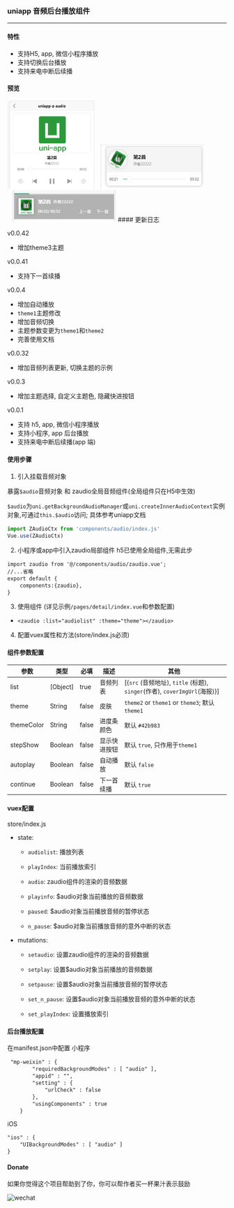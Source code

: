 ### uniapp 音频后台播放组件

---
#### 特性
+ 支持H5, app, 微信小程序播放
+ 支持切换后台播放
+ 支持来电中断后续播

#### 预览
<img src="screenshop/../screenshot/1.png" style="width:200px">
<img src="screenshop/../screenshot/2.png" style="width:240px;margin-left: 10px">
<img src="screenshop/../screenshot/3.png" style="width:240px;margin-left: 10px">
#### 更新日志

v0.0.42
- 增加theme3主题

v0.0.41
- 支持下一首续播

v0.0.4
- 增加自动播放
- `theme1`主题修改
- 增加音频切换
- 主题参数变更为`theme1`和`theme2`
- 完善使用文档

v0.0.32
- 增加音频列表更新, 切换主题的示例

v0.0.3
- 增加主题选择,  自定义主题色, 隐藏快进按钮

v0.0.1
- 支持 h5, app, 微信小程序播放
- 支持小程序, app 后台播放
- 支持来电中断后续播(app 端)

#### 使用步骤

1. 引入挂载音频对象

暴露`$audio`音频对象 和 zaudio全局音频组件(全局组件只在H5中生效)

`$audio`为`uni.getBackgroundAudioManager`或`uni.createInnerAudioContext`实例对象,可通过`this.$audio`访问;
具体参考uniapp文档

```javascript
import ZAudioCtx from 'components/audio/index.js'
Vue.use(ZAudioCtx)
```


2. 小程序或app中引入zaudio局部组件
h5已使用全局组件,无需此步

```
import zaudio from '@/components/audio/zaudio.vue';
//...省略
export default {
	components:{zaudio},
}
```


3. 使用组件 (详见示例`/pages/detail/index.vue`和参数配置)
  - `<zaudio :list="audiolist" :theme="theme"></zaudio>`

4. 配置vuex属性和方法(store/index.js必须)

#### 组件参数配置

参数 | 类型 | 必填 | 描述 | 其他
-|-|-|-|-
list | [Object] | true | 音频列表 |  [{`src` (音频地址), `title` (标题), `singer`(作者), `coverImgUrl`(海报)}]
theme | String | false | 皮肤 | `theme2` or `theme1` or `theme3`;   默认`theme1`
themeColor | String | false | 进度条颜色 |  默认 `#42b983`
stepShow | Boolean | false | 显示快进按钮 |  默认 `true`, 只作用于`theme1`
autoplay | Boolean | false | 自动播放 |  默认 `false` 
continue | Boolean | false | 下一首续播 |  默认 `true` 

#### vuex配置
store/index.js
+ state: 
  - `audiolist`: 播放列表

  - `playIndex`: 当前播放索引
  
  - `audio`: zaudio组件的渲染的音频数据

  - `playinfo`: $audio对象当前播放的音频数据

  - `paused`: $audio对象当前播放音频的暂停状态

  - `n_pause`: $audio对象当前播放音频的意外中断的状态

+ mutations: 

  - `setaudio`: 设置zaudio组件的渲染的音频数据

  - `setplay`: 设置$audio对象当前播放的音频数据

  - `setpause`: 设置$audio对象当前播放音频的暂停状态

  - `set_n_pause`: 设置$audio对象当前播放音频的意外中断的状态
  
  - `set_playIndex`: 设置播放索引

#### 后台播放配置
在manifest.json中配置
小程序

```
 "mp-weixin" : {
		"requiredBackgroundModes" : [ "audio" ],
        "appid" : "",
        "setting" : {
            "urlCheck" : false
        },
        "usingComponents" : true
    }
```

iOS

```
"ios" : {
    "UIBackgroundModes" : [ "audio" ]
}
```

#### Donate
如果你觉得这个项目帮助到了你，你可以帮作者买一杯果汁表示鼓励

![wechat](http://jingangtui.gitee.io/static/wechat.jpg)